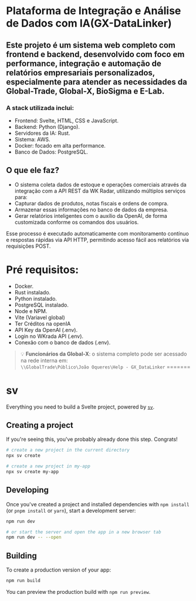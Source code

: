 # Plataforma de Integração e Análise de Dados com IA(GX-DataLinker)
## Este projeto é um sistema web completo com frontend e backend, desenvolvido com foco em performance, integração e automação de relatórios empresariais personalizados, especialmente para atender as necessidades da **Global-Trade**, **Global-X**, **BioSigma** e **E-Lab**. 
### A stack utilizada inclui:

- Frontend: Svelte, HTML, CSS e JavaScript.
- Backend: Python (Django).
- Servidores da IA: Rust.
- Sistema: AWS.
- Docker: focado em alta performance.
- Banco de Dados: PostgreSQL.

## O que ele faz?
- O sistema coleta dados de estoque e operações comerciais através da integração com a API REST da WK Radar, utilizando múltiplos serviços para:
- Capturar dados de produtos, notas fiscais e ordens de compra.
- Armazenar essas informações no banco de dados da empresa.
- Gerar relatórios inteligentes com o auxílio da OpenAI, de forma customizada conforme os comandos dos usuários.

Esse processo é executado automaticamente com monitoramento contínuo e respostas
rápidas via API HTTP, permitindo acesso fácil aos relatórios via requisições POST.

# Pré requisitos:
- Docker.
- Rust instalado.
- Python instalado.
- PostgreSQL instalado.
- Node e NPM.
- Vite (Variavel global)
- Ter Créditos na openIA
- API Key da OpenAI (.env).
- Login no WKrada API (.env).
- Conexão com o banco de dados (.env).
> 💡 **Funcionários da Global-X**: o sistema completo pode ser acessado na rede interna em:  
> `\\GlobalTrade\Público\João Oqueres\Help - GX_DataLinker`
=======
# sv

Everything you need to build a Svelte project, powered by [`sv`](https://github.com/sveltejs/cli).

## Creating a project

If you're seeing this, you've probably already done this step. Congrats!

```bash
# create a new project in the current directory
npx sv create

# create a new project in my-app
npx sv create my-app
```

## Developing

Once you've created a project and installed dependencies with `npm install` (or `pnpm install` or `yarn`), start a development server:

```bash
npm run dev

# or start the server and open the app in a new browser tab
npm run dev -- --open
```

## Building

To create a production version of your app:

```bash
npm run build
```

You can preview the production build with `npm run preview`.
